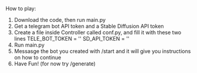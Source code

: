 How to play:

1) Download the code, then run main.py
2) Get a telegram bot API token and a Stable Diffusion API token 
3) Create a file inside Controller called conf.py, and fill it with these two lines
TELE_BOT_TOKEN = '<Your telegram bot token>'
SD_API_TOKEN = '<Your Stable Diffusion API token>'
4) Run main.py
5) Messasge the bot you created with /start and it will give you instructions on how to continue
6) Have Fun! (for now try /generate)
